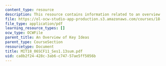 ```yaml
---
content_type: resource
description: This resource contains information related to an overview of key ideas.
file: https://ol-ocw-studio-app-production.s3.amazonaws.com/courses/18-06sc-linear-algebra-fall-2011/ca8b2f24428c3ab6c74757ae5ff5056b_MIT18_06SCF11_Ses1.13sum.pdf
file_type: application/pdf
learning_resource_types: []
ocw_type: OCWFile
parent_title: An Overview of Key Ideas
parent_type: CourseSection
resourcetype: Document
title: MIT18_06SCF11_Ses1.13sum.pdf
uid: ca8b2f24-428c-3ab6-c747-57ae5ff5056b
---
```

